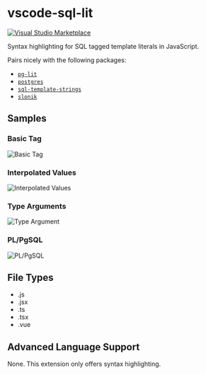# vscode-sql-lit

[![Visual Studio Marketplace](https://vsmarketplacebadge.apphb.com/version/thebearingedge.vscode-sql-lit.svg)](https://marketplace.visualstudio.com/items?itemName=thebearingedge.vscode-sql-lit)

Syntax highlighting for SQL tagged template literals in JavaScript.

Pairs nicely with the following packages:

- [`pg-lit`](https://www.npmjs.com/package/pg-lit)
- [`postgres`](https://www.npmjs.com/package/postgres)
- [`sql-template-strings`](https://www.npmjs.com/package/sql-template-strings)
- [`slonik`](https://www.npmjs.com/package/slonik)

## Samples

### Basic Tag

![Basic Tag](https://github.com/thebearingedge/vscode-sql-lit/raw/master/images/tagged.png)

### Interpolated Values

![Interpolated Values](https://github.com/thebearingedge/vscode-sql-lit/raw/master/images/interpolated.png)

### Type Arguments

![Type Argument](https://github.com/thebearingedge/vscode-sql-lit/raw/master/images/typed.png)

### PL/PgSQL

![PL/PgSQL](https://github.com/thebearingedge/vscode-sql-lit/raw/master/images/plpgsql.png)

## File Types

- .js
- .jsx
- .ts
- .tsx
- .vue

## Advanced Language Support

None. This extension only offers syntax highlighting.
